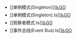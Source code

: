 - [[单例模式(Singleton)]][♿GO](https://github.com/FourteenD/Note/blob/main/技术/设计模式/模式/单例模式(Singleton).md)
- [[单例模式(Singleton).ts]][♿GO](https://github.com/FourteenD/Note/blob/main/技术/设计模式/模式/单例模式(Singleton).ts)
- [[观察者模式.ts]][♿GO](https://github.com/FourteenD/Note/blob/main/技术/设计模式/模式/观察者模式.ts)
- [[事件总线(Event Bus).ts]][♿GO](https://github.com/FourteenD/Note/blob/main/技术/设计模式/模式/事件总线(Event%20Bus).ts)
